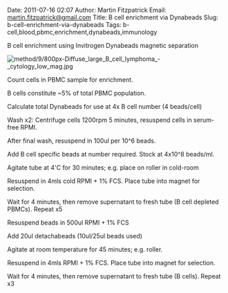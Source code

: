 Date: 2011-07-16 02:07
Author: Martin Fitzpatrick
Email: martin.fitzpatrick@gmail.com
Title: B cell enrichment via Dynabeads
Slug: b-cell-enrichment-via-dynabeads
Tags: b-cell,blood,pbmc,enrichment,dynabeads,immunology

B cell enrichment using Invitrogen Dynabeads magnetic separation


![method/9/800px-Diffuse_large_B_cell_lymphoma_-_cytology_low_mag.jpg](/static/images/method/9/800px-Diffuse_large_B_cell_lymphoma_-_cytology_low_mag.jpg)








Count cells in PBMC sample for enrichment.

B cells constitute ~5% of total PBMC population. 



Calculate total Dynabeads for use at 4x B cell number (4 beads/cell)



Wash x2: Centrifuge cells 1200rpm 5 minutes, resuspend cells in serum-free RPMI. 

After final wash, resuspend in 100ul per 10^6 beads.



Add B cell specific beads at number required. Stock at 4x10^8 beads/ml.



Agitate tube at 4'C for 30 minutes; e.g. place on roller in cold-room



Resuspend in 4mls cold RPMI + 1% FCS. Place tube into magnet for selection.

Wait for 4 minutes, then remove supernatant to fresh tube (B cell depleted PBMCs). Repeat x5



Resuspend beads in 500ul RPMI + 1% FCS



Add 20ul detachabeads (10ul/25ul beads used)



Agitate at room temperature for 45 minutes; e.g. roller.



Resuspend in 4mls RPMI + 1% FCS. Place tube into magnet for selection.

Wait for 4 minutes, then remove supernatant to fresh tube (B cells). Repeat x3







